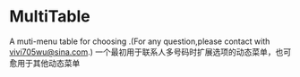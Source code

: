 # MultiTable
A muti-menu table for choosing .(For any question,please contact with vivi705wu@sina.com.)
一个最初用于联系人多号码时扩展选项的动态菜单，也可愈用于其他动态菜单
